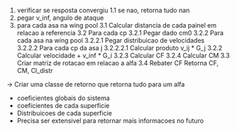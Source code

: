 1. verificar se resposta convergiu
    1.1 se nao, retorna tudo nan
2. pegar v_inf, angulo de ataque
3. para cada asa na wing pool
    3.1 Calcular distancia de cada painel em relacao a referencia
    3.2 Para cada cp
        3.2.1 Pegar dado cm0
        3.2.2 Para cada asa na wing pool
            3.2.2.1 Pegar distribuicao de velocidades  
            3.2.2.2 Para cada cp da asa j
                3.2.2.2.1 Calcular produto v_ij * G_j
        3.2.2 Calcular velocidade + v_inf * G_i
        3.2.3 Calcular CF
        3.2.4 Calcular CM
    3.3 Criar matriz de rotacao em relacao a alfa
    3.4 Rebater CF
    Retorna CF, CM, Cl_distr


-> Criar uma classe de retorno que retorna tudo para um alfa
- coeficientes globais do sistema
- coeficientes de cada superficie
- Distribuicoes de cada superficie
- Precisa ser extensivel para retornar mais informacoes no futuro